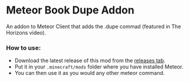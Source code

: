 # Meteor Book Dupe Addon

An addon to Meteor Client that adds the .dupe commad (featured in The Horizons video).

### How to use:
- Download the latest release of this mod from the [releases tab](https://github.com/MeteorDevelopment/meteor-book-dupe-addon/releases/latest).
- Put it in your `.minecraft/mods` folder where you have installed Meteor.
- You can then use it as you would any other meteor command.
